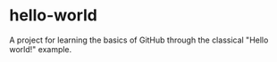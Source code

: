 # hello-world
A project for learning the basics of GitHub through the classical "Hello world!" example.
